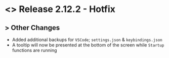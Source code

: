 # <> Release 2.12.2 - Hotfix

## > Other Changes
- Added additional backups for `VSCode`; `settings.json` & `keybindings.json`
- A tooltip will now be presented at the bottom of the screen while `Startup` functions are running